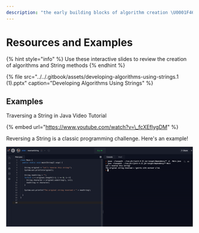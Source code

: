 ```yaml
---
description: "the early building blocks of algorithm creation \U0001F468‍\U0001F4BB"
---
```


# Resources and Examples

{% hint style="info" %}
Use these interactive slides to review the creation of algorithms and String methods
{% endhint %}

{% file src="../../.gitbook/assets/developing-algorithms-using-strings.1 \(1\).pptx" caption="Developing Algorithms Using Strings" %}

## Examples

Traversing a String in Java Video Tutorial

{% embed url="https://www.youtube.com/watch?v=\_fcXEflygDM" %}



Reversing a String is a classic programming challenge. Here's an example!

![](../../.gitbook/assets/ezgif.com-gif-maker.gif)



